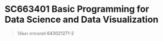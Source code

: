 # SC663401 Basic Programming for Data Science and Data Visualization
> วิลันดา ทาระมาตย์ 643021271-2 
